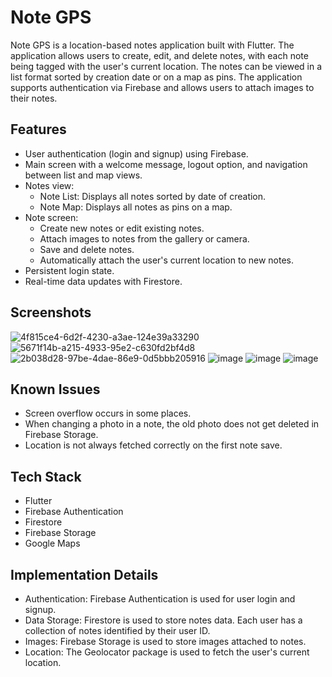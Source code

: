 # Note GPS

Note GPS is a location-based notes application built with Flutter. The application allows users to create, edit, and delete notes, with each note being tagged with the user's current location. The notes can be viewed in a list format sorted by creation date or on a map as pins. The application supports authentication via Firebase and allows users to attach images to their notes.

## Features

- User authentication (login and signup) using Firebase.
- Main screen with a welcome message, logout option, and navigation between list and map views.
- Notes view:
  - Note List: Displays all notes sorted by date of creation.
  - Note Map: Displays all notes as pins on a map.
- Note screen:
  - Create new notes or edit existing notes.
  - Attach images to notes from the gallery or camera.
  - Save and delete notes.
  - Automatically attach the user's current location to new notes.
- Persistent login state.
- Real-time data updates with Firestore.

## Screenshots

![4f815ce4-6d2f-4230-a3ae-124e39a33290](https://github.com/user-attachments/assets/7a60217c-4d0a-476e-b8a8-3fc198053d56)
![5671f14b-a215-4933-95e2-c630fd2bf4d8](https://github.com/user-attachments/assets/601819ae-f021-41b7-a321-dfb727ffef3a)
![2b038d28-97be-4dae-86e9-0d5bbb205916](https://github.com/user-attachments/assets/c2e5ef64-a820-4c72-83e2-e2f7df5cb308)
![image](https://github.com/user-attachments/assets/63580b3a-950e-43e4-bc51-37d1668722b8)
![image](https://github.com/user-attachments/assets/6becd611-a86b-4d5c-adfc-aa9ab8c89907)
![image](https://github.com/user-attachments/assets/e74bf421-db76-4909-aa66-150d1516d8a4)


## Known Issues

- Screen overflow occurs in some places.
- When changing a photo in a note, the old photo does not get deleted in Firebase Storage.
- Location is not always fetched correctly on the first note save.

## Tech Stack

- Flutter
- Firebase Authentication
- Firestore
- Firebase Storage
- Google Maps

## Implementation Details

- Authentication: Firebase Authentication is used for user login and signup.
- Data Storage: Firestore is used to store notes data. Each user has a collection of notes identified by their user ID.
- Images: Firebase Storage is used to store images attached to notes.
- Location: The Geolocator package is used to fetch the user's current location.

